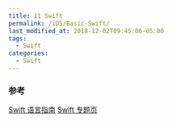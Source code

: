 ```yaml
---
title: 11 Swift
permalink: /iOS/Basic-Swift/
last_modified_at: 2018-12-02T09:45:06-05:00
tags:
  - Swift
categories:
  - Swift
---
```


### 参考
[Swift 语言指南](http://dev.swiftguide.cn/)
[Swift 专题页](http://www.cocoachina.com/special/swift/)
